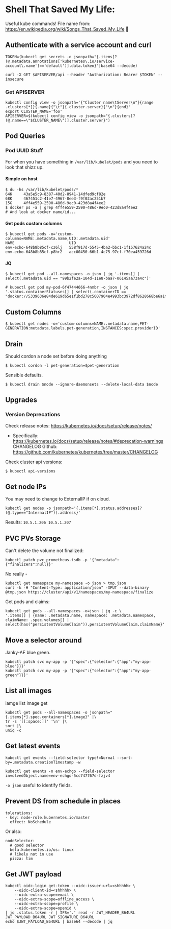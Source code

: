 # Shell That Saved My Life:

Useful kube commands! File name from: https://en.wikipedia.org/wiki/Songs_That_Saved_My_Life 🤘

## Authenticate with a service account and curl

```
TOKEN=(kubectl get secrets -o jsonpath="{.items[?(@.metadata.annotations['kubernetes\.io/service-account\.name']=='default')].data.token}"|base64 --decode)
```

```
curl -X GET $APISERVER/api --header "Authorization: Bearer $TOKEN" --insecure
```

### Get APISERVER

```
kubectl config view -o jsonpath='{"Cluster name\tServer\n"}{range .clusters[*]}{.name}{"\t"}{.cluster.server}{"\n"}{end}'
export CLUSTER_NAME='foo'
APISERVER=$(kubectl config view -o jsonpath="{.clusters[?(@.name==\"$CLUSTER_NAME\")].cluster.server}")
```

## Pod Queries

### Pod UUID Stuff

For when you have something in `/var/lib/kubelet/pods` and you need to look that shizz up.

#### Simple on host

```
$ du -hs /var/lib/kubelet/pods/*
64K     43a5e5c9-8387-40d2-8941-14dfed9cf82e
68K     467451c2-41e7-4967-8ee3-f9f02ac251b7
15G     4ff4e559-2590-486d-9ec0-423d8a4f4ee2
$ docker ps -a | grep 4ff4e559-2590-486d-9ec0-423d8a4f4ee2
# And look at docker name/id...
```

#### Get pods custom columns

```
$ kubectl get pods -o='custom-columns=NAME:.metadata.name,UID:.metadata.uid'
NAME                        UID
env-echo-648b8b85cf-cz6lj   558f917d-5545-4ba2-bbc1-1f157624a24c
env-echo-648b8b85cf-p8hr2   acc00450-66b1-4c75-97cf-f70ea459726d
```

#### JQ

```
$ kubectl get pod --all-namespaces -o json | jq '.items[] | select(.metadata.uid == "99b2fe2a-104d-11e8-baa7-06145aa73a4c")'
```

```
# kubectl get pod my-pod-6f47444666-4nmbr -o json | jq '.status.containerStatuses[] | select(.containerID == "docker://5339636e84de619d65e1f1bd278c5007904e4993bc3972df8628668be6a1f2d6")'
```

## Custom Columns

```
$ kubectl get nodes -o='custom-columns=NAME:.metadata.name,PET-GENERATION:metadata.labels.pet-generation,INSTANCES:spec.providerID'
```

## Drain

Should cordon a node set before doing anything 

```
$ kubectl cordon -l pet-generation=$pet-generation
```

Sensible defaults.

```
$ kubectl drain $node --ignore-daemonsets --delete-local-data $node
```

## Upgrades

### Version Deprecations

Check release notes: https://kubernetes.io/docs/setup/release/notes/
  * Specifically: https://kubernetes.io/docs/setup/release/notes/#deprecation-warnings
CHANGELOG Github: https://github.com/kubernetes/kubernetes/tree/master/CHANGELOG

Check cluster api versions:

```
$ kubectl api-versions
```

## Get node IPs

You may need to change to ExternalIP if on cloud.
```
kubectl get nodes -o jsonpath='{.items[*].status.addresses[?(@.type=="InternalIP")].address}'
```

Results: `10.5.1.206 10.5.1.207`

## PVC PVs Storage

Can't delete the volume not finalized:

```
kubectl patch pvc prometheus-tsdb -p '{"metadata":{"finalizers":null}}'
```

No really - 

```
kubectl get namespace my-namespace -o json > tmp.json
curl -k -H "Content-Type: application/json" -XPUT --data-binary @tmp.json https://cluster/api/v1/namespaces/my-namespace/finalize
```

Get pods and claims:

```
kubectl get pods --all-namespaces -o=json | jq -c \
'.items[] | {name: .metadata.name, namespace: .metadata.namespace, claimName: .spec.volumes[] | select(has("persistentVolumeClaim")).persistentVolumeClaim.claimName}'
```

## Move a selector around

Janky-AF blue green.

```
kubectl patch svc my-app -p '{"spec":{"selector":{"app":"my-app-blue"}}}'
kubectl patch svc my-app -p '{"spec":{"selector":{"app":"my-app-green"}}}'
```

## List all images

iamge list image get


```
kubectl get pods --all-namespaces -o jsonpath="{.items[*].spec.containers[*].image}" |\
tr -s '[[:space:]]' '\n' |\
sort |\
uniq -c
```

## Get latest events

```
kubectl get events --field-selector type!=Normal --sort-by=.metadata.creationTimestamp -w
```

```
kubectl get events -n env-echgo --field-selector involvedObject.name=env-echgo-5cc747767d-fzjv4
```

`-o json` useful to identify fields.

## Prevent DS from schedule in places

```
tolerations:
- key: node-role.kubernetes.io/master
  effect: NoSchedule
```

Or also:

```
nodeSelector:
  # good selector
  beta.kubernetes.io/os: linux
  # likely not in use
  pizza: tim
```

## Get JWT payload

```
kubectl oidc-login get-token --oidc-issuer-url=<shhhhh> \
    --oidc-client-id=<shhhhh> \
    --oidc-extra-scope=email \
    --oidc-extra-scope=offline_access \
    --oidc-extra-scope=profile \
    --oidc-extra-scope=openid \
| jq .status.token -r | IFS='.' read -r JWT_HEADER_B64URL JWT_PAYLOAD_B64URL JWT_SIGNATURE_B64URL
echo $JWT_PAYLOAD_B64URL | base64 --decode | jq
```
